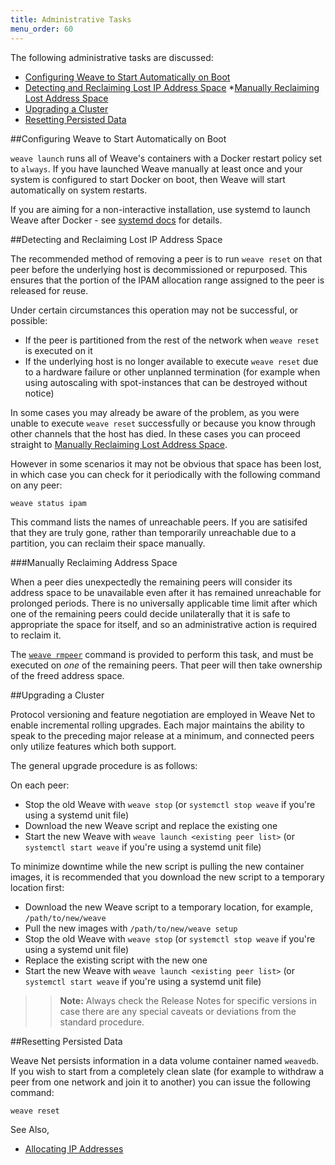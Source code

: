 ```yaml
---
title: Administrative Tasks
menu_order: 60
---
```


The following administrative tasks are discussed: 

* [Configuring Weave to Start Automatically on Boot](#start-on-boot)
* [Detecting and Reclaiming Lost IP Address Space](#detect-reclaim-ipam)
    *[Manually Reclaiming Lost Address Space](#reclaim-address-space)
* [Upgrading a Cluster](#cluster-upgrade)
* [Resetting Persisted Data](#reset)


##<a name="start-on-boot"></a>Configuring Weave to Start Automatically on Boot

`weave launch` runs all of Weave's containers with a Docker restart
policy set to `always`.  If you have launched Weave manually at least
once and your system is configured to start Docker on boot, then Weave
will start automatically on system restarts.

If you are aiming for a non-interactive installation, use
systemd to launch Weave after Docker - see [systemd
docs](/site/installing-weave/systemd.md) for details.

##<a name="detect-reclaim-ipam"></a>Detecting and Reclaiming Lost IP Address Space

The recommended method of removing a peer is to run `weave reset` on that
peer before the underlying host is decommissioned or repurposed. This
ensures that the portion of the IPAM allocation range assigned to the
peer is released for reuse. 

Under certain circumstances this operation may not be successful, 
or possible:

* If the peer is partitioned from the rest of the network
  when `weave reset` is executed on it
* If the underlying host is no longer available to execute `weave
  reset` due to a hardware failure or other unplanned termination (for
  example when using autoscaling with spot-instances that can be
  destroyed without notice)

In some cases you may already be aware of the problem, as you were
unable to execute `weave reset` successfully or because you know
through other channels that the host has died. In these cases you can
proceed straight to [Manually Reclaiming Lost Address Space](#reclaim-address-space).

However in some scenarios it may not be obvious that space has been
lost, in which case you can check for it periodically with the
following command on any peer:

    weave status ipam

This command lists the names of unreachable peers. If you are satisifed
that they are truly gone, rather than temporarily unreachable due to a
partition, you can reclaim their space manually.

###<a name="manually-reclaim-address-space"></a>Manually Reclaiming Address Space

When a peer dies unexpectedly the remaining peers will consider its
address space to be unavailable even after it has remained unreachable
for prolonged periods. There is no universally applicable time limit
after which one of the remaining peers could decide unilaterally that
it is safe to appropriate the space for itself, and so an
administrative action is required to reclaim it.

The [`weave rmpeer`](/site/ipam/stop-remove-peers-ipam.md)
command is provided to perform this task, and must
be executed on _one_ of the remaining peers. That peer will then take
ownership of the freed address space.

##<a name="cluster-upgrade"></a>Upgrading a Cluster

Protocol versioning and feature negotiation are employed in Weave Net
to enable incremental rolling upgrades. Each major maintains
the ability to speak to the preceding major release at a minimum, and
connected peers only utilize features which both support. 

The general upgrade procedure is as follows:

On each peer:

* Stop the old Weave with `weave stop` (or `systemctl stop weave` if
  you're using a systemd unit file)
* Download the new Weave script and replace the existing one
* Start the new Weave with `weave launch <existing peer list>` (or
  `systemctl start weave` if you're using a systemd unit file)

To minimize downtime while the new script is pulling the new container images, 
it is recommended that you download the new script to a temporary location first:

* Download the new Weave script to a temporary location, for example,
  `/path/to/new/weave`
* Pull the new images with `/path/to/new/weave setup`
* Stop the old Weave with `weave stop` (or `systemctl stop weave` if
  you're using a systemd unit file)
* Replace the existing script with the new one
* Start the new Weave with `weave launch <existing peer list>` (or
  `systemctl start weave` if you're using a systemd unit file)

>>**Note:** Always check the Release Notes for specific versions in case
there are any special caveats or deviations from the standard
procedure.

##<a name="reset"></a>Resetting Persisted Data

Weave Net persists information in a data volume container named
`weavedb`. If you wish to start from a completely clean slate (for
example to withdraw a peer from one network and join it to another)
you can issue the following command:

    weave reset
    
See Also, 

 * [Allocating IP Addresses](/site/ipam.md)

